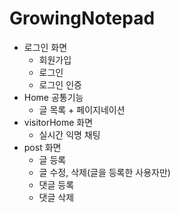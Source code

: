 # GrowingNotepad

- 로그인 화면
  - 회원가입
  - 로그인
  - 로그인 인증
- Home 공통기능
  - 글 목록 + 페이지네이션
- visitorHome 화면
  - 실시간 익명 채팅
- post 화면
  - 글 등록
  - 글 수정, 삭제(글을 등록한 사용자만)
  - 댓글 등록
  - 댓글 삭제
